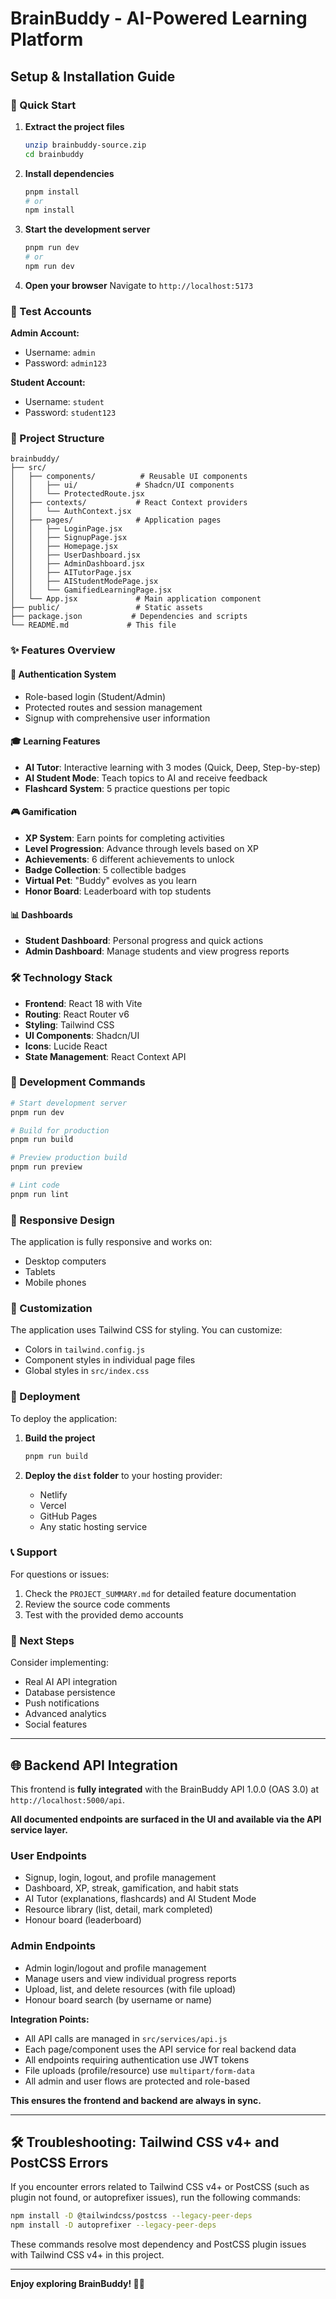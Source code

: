 # BrainBuddy - AI-Powered Learning Platform
## Setup & Installation Guide

### 🚀 Quick Start

1. **Extract the project files**
   ```bash
   unzip brainbuddy-source.zip
   cd brainbuddy
   ```

2. **Install dependencies**
   ```bash
   pnpm install
   # or
   npm install
   ```

3. **Start the development server**
   ```bash
   pnpm run dev
   # or
   npm run dev
   ```

4. **Open your browser**
   Navigate to `http://localhost:5173`

### 🔑 Test Accounts

**Admin Account:**
- Username: `admin`
- Password: `admin123`

**Student Account:**
- Username: `student`  
- Password: `student123`

### 📁 Project Structure

```
brainbuddy/
├── src/
│   ├── components/          # Reusable UI components
│   │   ├── ui/             # Shadcn/UI components
│   │   └── ProtectedRoute.jsx
│   ├── contexts/           # React Context providers
│   │   └── AuthContext.jsx
│   ├── pages/              # Application pages
│   │   ├── LoginPage.jsx
│   │   ├── SignupPage.jsx
│   │   ├── Homepage.jsx
│   │   ├── UserDashboard.jsx
│   │   ├── AdminDashboard.jsx
│   │   ├── AITutorPage.jsx
│   │   ├── AIStudentModePage.jsx
│   │   └── GamifiedLearningPage.jsx
│   └── App.jsx             # Main application component
├── public/                 # Static assets
├── package.json           # Dependencies and scripts
└── README.md             # This file
```

### ✨ Features Overview

#### 🔐 Authentication System
- Role-based login (Student/Admin)
- Protected routes and session management
- Signup with comprehensive user information

#### 🎓 Learning Features
- **AI Tutor**: Interactive learning with 3 modes (Quick, Deep, Step-by-step)
- **AI Student Mode**: Teach topics to AI and receive feedback
- **Flashcard System**: 5 practice questions per topic

#### 🎮 Gamification
- **XP System**: Earn points for completing activities
- **Level Progression**: Advance through levels based on XP
- **Achievements**: 6 different achievements to unlock
- **Badge Collection**: 5 collectible badges
- **Virtual Pet**: "Buddy" evolves as you learn
- **Honor Board**: Leaderboard with top students

#### 📊 Dashboards
- **Student Dashboard**: Personal progress and quick actions
- **Admin Dashboard**: Manage students and view progress reports

### 🛠️ Technology Stack

- **Frontend**: React 18 with Vite
- **Routing**: React Router v6
- **Styling**: Tailwind CSS
- **UI Components**: Shadcn/UI
- **Icons**: Lucide React
- **State Management**: React Context API

### 🔧 Development Commands

```bash
# Start development server
pnpm run dev

# Build for production
pnpm run build

# Preview production build
pnpm run preview

# Lint code
pnpm run lint
```

### 📱 Responsive Design

The application is fully responsive and works on:
- Desktop computers
- Tablets
- Mobile phones

### 🎨 Customization

The application uses Tailwind CSS for styling. You can customize:
- Colors in `tailwind.config.js`
- Component styles in individual page files
- Global styles in `src/index.css`

### 🚀 Deployment

To deploy the application:

1. **Build the project**
   ```bash
   pnpm run build
   ```

2. **Deploy the `dist` folder** to your hosting provider:
   - Netlify
   - Vercel
   - GitHub Pages
   - Any static hosting service

### 📞 Support

For questions or issues:
1. Check the `PROJECT_SUMMARY.md` for detailed feature documentation
2. Review the source code comments
3. Test with the provided demo accounts

### 🎯 Next Steps

Consider implementing:
- Real AI API integration
- Database persistence
- Push notifications
- Advanced analytics
- Social features

---

## 🌐 Backend API Integration

This frontend is **fully integrated** with the BrainBuddy API 1.0.0 (OAS 3.0) at `http://localhost:5000/api`.

**All documented endpoints are surfaced in the UI and available via the API service layer.**

### User Endpoints
- Signup, login, logout, and profile management
- Dashboard, XP, streak, gamification, and habit stats
- AI Tutor (explanations, flashcards) and AI Student Mode
- Resource library (list, detail, mark completed)
- Honour board (leaderboard)

### Admin Endpoints
- Admin login/logout and profile management
- Manage users and view individual progress reports
- Upload, list, and delete resources (with file upload)
- Honour board search (by username or name)

**Integration Points:**
- All API calls are managed in `src/services/api.js`
- Each page/component uses the API service for real backend data
- All endpoints requiring authentication use JWT tokens
- File uploads (profile/resource) use `multipart/form-data`
- All admin and user flows are protected and role-based

**This ensures the frontend and backend are always in sync.**

---

## 🛠️ Troubleshooting: Tailwind CSS v4+ and PostCSS Errors

If you encounter errors related to Tailwind CSS v4+ or PostCSS (such as plugin not found, or autoprefixer issues), run the following commands:

```bash
npm install -D @tailwindcss/postcss --legacy-peer-deps
npm install -D autoprefixer --legacy-peer-deps
```

These commands resolve most dependency and PostCSS plugin issues with Tailwind CSS v4+ in this project.

---

**Enjoy exploring BrainBuddy! 🧠✨**

